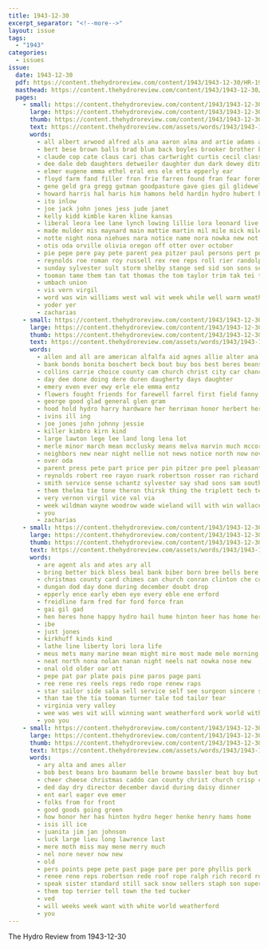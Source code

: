 ```yaml
---
title: 1943-12-30
excerpt_separator: "<!--more-->"
layout: issue
tags:
  - "1943"
categories:
  - issues
issue:
  date: 1943-12-30
  pdf: https://content.thehydroreview.com/content/1943/1943-12-30/HR-1943-12-30.pdf
  masthead: https://content.thehydroreview.com/content/1943/1943-12-30/masthead/HR-1943-12-30.jpg
  pages:
    - small: https://content.thehydroreview.com/content/1943/1943-12-30/small/HR-1943-12-30-01.jpg
      large: https://content.thehydroreview.com/content/1943/1943-12-30/large/HR-1943-12-30-01.jpg
      thumb: https://content.thehydroreview.com/content/1943/1943-12-30/thumbnails/HR-1943-12-30-01.jpg
      text: https://content.thehydroreview.com/assets/words/1943/1943-12-30/HR-1943-12-30-01.txt
      words:
        - all albert arwood alfred als ana aaron alma and artie adams are arthur
        - bert bese brown balls brad blum back boyles brooker brother ben bur beck but born bring bartgis blaine boy bis ball benger bright bill both bryan buy
        - claude cop cate claus cari chas cartwright curtis cecil class church cyril cody clarence city chris christmas cast camp cora
        - dee dale deb daughters detweiler daughter dun dark dewey ditmore duncan death dies december
        - elmer eugene emma ethel eral ens ele etta epperly ear
        - floyd farm fand filler fron frie farren found fran fear foreman friday fine fram former funk fath for farley felton flash frost fred freedom flower fant funchess first from flowers frazier
        - gene geld gra gregg gutman goodpasture gave gies gil glidewell gan grandon german gate george givens gale glen guy grady
        - howard harris hal haris him hamons held hardin hydro hubert her hare horton had harding hey hard hafer ham heart hackler harvey herbert hume harr hammer henry henke hurt hatfield honor howerton hopewell
        - ito inlow
        - joe jack john jones jess jude janet
        - kelly kidd kimble karen kline kansas
        - liberal leora lee lane lynch lowing lillie lora leonard live lloyd lae leat laus
        - made mulder mis maynard main mattie martin mil mile mick miles moore mccullock march marion morning monday man matter miller messimer merten mabel mary myrle men mer more mol marl miss medley much mcanally mason
        - notte night nona niehues nara notice name nora nowka new not news nations ner nil nachtigall
        - otis oda orville olivia oregon off otter over october
        - pie pepe pere pay pete parent pea pitzer paul persons pert perry pearl prom pall pate pene per pack polley potter pain pers
        - reynolds roe roman roy russell rex ree reps roll rier randolph roberds ruhl revere roel rene reel roads ras rook rea rosa raymond ringler
        - sunday sylvester sult storm shelby stange sed sid son sons seer sak snow selly still sells scale smith santa schan schantz senator stockton see south sturgill second slagle street shelton sachs shanks staples samuel sween she stutzman
        - tooman tame them tan tat thomas the tom taylor trim tak tei tommy toton town ted thi thousand trip talk ten tie
        - umbach union
        - vis vern virgil
        - word was win williams west wal wit week while well warm weathers weatherford waller windsor wil white with will willingham wildman walker
        - yoder yer
        - zacharias
    - small: https://content.thehydroreview.com/content/1943/1943-12-30/small/HR-1943-12-30-02.jpg
      large: https://content.thehydroreview.com/content/1943/1943-12-30/large/HR-1943-12-30-02.jpg
      thumb: https://content.thehydroreview.com/content/1943/1943-12-30/thumbnails/HR-1943-12-30-02.jpg
      text: https://content.thehydroreview.com/assets/words/1943/1943-12-30/HR-1943-12-30-02.txt
      words:
        - allen and all are american alfalfa aid agnes allie alter ana
        - bank bonds bonita boschert beck bout buy bos best beres beans business brecht boyd bral bor ben bill
        - collins carrie choice county cam church christ city car chance chester character card caddo camp college can child chi cry christmas count cold
        - day dee done doing dere duren daugherty days daughter
        - emery even ever ewy erle ele emma entz
        - flowers fought friends for farewell farrel first field fanny farm freedom folson friday flow frances few
        - george good glad general glen gram
        - hood hold hydro harry hardware her herriman honor herbert herman happy hay henry herndon hume home hope health had
        - ivins ill ing
        - joe jones john johnny jessie
        - killer kimbro kirn kind
        - large lawton lege lee land long lena lot
        - merle minor march mean mcclusky means melva marvin much mccorkle min monday mer mil mey matter martin money most miller marriage mae madge may miss many
        - neighbors new near night nellie not news notice north now november nim
        - over oda
        - parent press pete part price per pin pitzer pro peel pleasant pape pack persons pers park packard people policy pye payne pen present
        - reynolds robert ree rayon ruark robertson rosser ran richard revers raymond roy rene rupe rank res rowland roe
        - smith service sense schantz sylvester say shad sons sam south saturday soy son sas store sister said sunday such
        - them thelma tie tone theron thirsk thing the triplett tech tene tex tickel tee
        - very vernon virgil vice val via
        - week wildman wayne woodrow wade wieland will with win wallace wish wilma war was while went west world want wil
        - you
        - zacharias
    - small: https://content.thehydroreview.com/content/1943/1943-12-30/small/HR-1943-12-30-03.jpg
      large: https://content.thehydroreview.com/content/1943/1943-12-30/large/HR-1943-12-30-03.jpg
      thumb: https://content.thehydroreview.com/content/1943/1943-12-30/thumbnails/HR-1943-12-30-03.jpg
      text: https://content.thehydroreview.com/assets/words/1943/1943-12-30/HR-1943-12-30-03.txt
      words:
        - are agent als and ates ary all
        - bring better bick bless beal bank biber born bree bells bere boys bers bell butin
        - christmas county card chimes can church conran clinton che course caddo cea
        - dungan dod day done during december doubt drop
        - epperly ence early eben eye every eble ene erford
        - freidline farm fred for ford force fran
        - gai gil gad
        - hen heres hone happy hydro hail hume hinton heer has home her homer haskell hee hope
        - ibe
        - just jones
        - kirkhuff kinds kind
        - lathe line liberty lori lora life
        - meus mets many marine mean might mire most made mele morning may med more mea
        - neat north nona nolan nanan night neels nat nowka nose new
        - onal old older oar ott
        - pepe pat par plate pais pine paros page pani
        - ree rene res reels reps redo rope renew raps
        - star sailor side sala sell service self see surgeon sincere sale short soma still shon sing sho
        - than tae the tia tooman turner tale tod tailor tear
        - virginia very valley
        - wee was wes wit will winning want weatherford work world with welding welcome washita weathers wish
        - yoo you
    - small: https://content.thehydroreview.com/content/1943/1943-12-30/small/HR-1943-12-30-04.jpg
      large: https://content.thehydroreview.com/content/1943/1943-12-30/large/HR-1943-12-30-04.jpg
      thumb: https://content.thehydroreview.com/content/1943/1943-12-30/thumbnails/HR-1943-12-30-04.jpg
      text: https://content.thehydroreview.com/assets/words/1943/1943-12-30/HR-1943-12-30-04.txt
      words:
        - ary alta and anes aller
        - bob best beans bro baumann belle browne bassler beat buy but bost been bacon better blood bells
        - cheer cheese christmas caddo can county christ church crisp cordell
        - ded day dry director december david during daisy dinner
        - ent earl eager eve emer
        - folks from for front
        - good goods going green
        - how honor her has hinton hydro heger henke henry hams home
        - isis ill ice
        - juanita jim jan johnson
        - luck large lieu long lawrence last
        - mere moth miss may mene merry much
        - nel nore never now new
        - old
        - pers points pepe pete past page pare per pore phyllis pork
        - renee rene reps robertson rede roof rope ralph rich record roll ree
        - speak sister standard still sack snow sellers staph son super silence soap
        - them top terrier tell town the ted tucker
        - ved
        - will weeks week want with white world weatherford
        - you
---
```


The Hydro Review from 1943-12-30

<!--more-->

